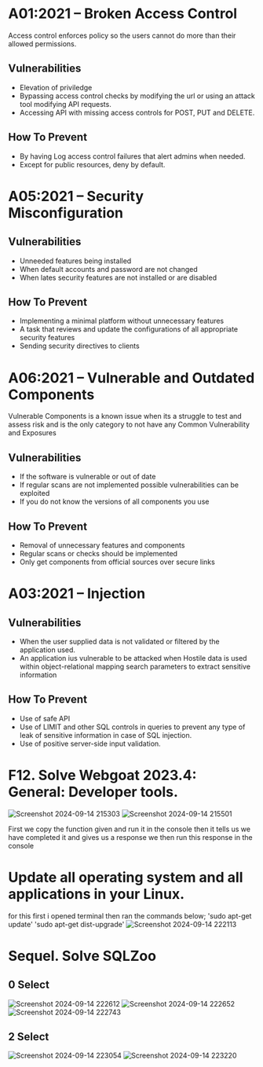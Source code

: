 # A01:2021 – Broken Access Control
Access control enforces policy so the users cannot do more than their allowed permissions.

## Vulnerabilities
- Elevation of priviledge
- Bypassing access control checks by modifying the url or using an attack tool modifying API requests.
- Accessing API with missing access controls for POST, PUT and DELETE.

## How To Prevent
- By having Log access control failures that alert admins when needed.
- Except for public resources, deny by default.

# A05:2021 – Security Misconfiguration

## Vulnerabilities
- Unneeded features being installed
- When default accounts and password are not changed
- When lates security features are not installed or are disabled

## How To Prevent
- Implementing a minimal platform without unnecessary features
- A task that reviews and update the configurations of all appropriate security features
- Sending security directives to clients

# A06:2021 – Vulnerable and Outdated Components

Vulnerable Components is a known issue when its a struggle to test and assess risk and is the only category to not have any Common Vulnerability and Exposures 

## Vulnerabilities
- If the software is vulnerable or out of date
- If regular scans are not implemented possible vulnerabilities can be exploited
- If you do not know the versions of all components you use

## How To Prevent
- Removal of unnecessary features and components
- Regular scans or checks should be implemented
- Only get components from official sources over secure links

# A03:2021 – Injection

## Vulnerabilities
- When the user supplied data is not validated or filtered by the application used.
- An application ius vulnerable to be attacked when Hostile data is used within object-relational mapping search parameters to extract sensitive information
  
## How To Prevent
- Use of safe API
- Use of LIMIT and other SQL controls in queries to prevent any type of leak of sensitive information in case of SQL injection.
- Use of positive server-side input validation.

# F12. Solve Webgoat 2023.4: General: Developer tools.
![Screenshot 2024-09-14 215303](https://github.com/user-attachments/assets/db3f9b34-2e1c-4618-addb-30559f5145e5)
![Screenshot 2024-09-14 215501](https://github.com/user-attachments/assets/e027b01a-d88c-41f7-b9b4-0a975cc94225)



First we copy the function given and run it in the console then it tells us we have completed it and gives us a response we then run this response in the console

# Update all operating system and all applications in your Linux.
for this first i opened terminal then ran the commands below;
'sudo apt-get update'
'sudo apt-get dist-upgrade'
![Screenshot 2024-09-14 222113](https://github.com/user-attachments/assets/cf3b1bab-69db-4f85-93f0-3a18fac423b0)

# Sequel. Solve SQLZoo
## 0 Select
![Screenshot 2024-09-14 222612](https://github.com/user-attachments/assets/06752422-69f0-4d5f-acc7-2940bf06aa70)
![Screenshot 2024-09-14 222652](https://github.com/user-attachments/assets/06507b2b-b44a-47d8-83ae-fca191fb0cfa)
![Screenshot 2024-09-14 222743](https://github.com/user-attachments/assets/21664f9a-61a2-4f18-b074-b6e4602f7a03)

## 2 Select
![Screenshot 2024-09-14 223054](https://github.com/user-attachments/assets/d565e12b-bddd-4afa-a358-850cf49816a8)
![Screenshot 2024-09-14 223220](https://github.com/user-attachments/assets/44519712-4fd7-4918-a95d-74fe9f5578c8)

